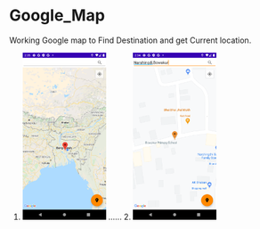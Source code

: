 # Google_Map
Working Google map to Find Destination and get Current location.

1. <img src="images/Screenshot_1617266145.png" width=150/>    ......      2. <img src="images/Screenshot_1617266097.png" width=150/> 

